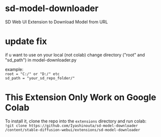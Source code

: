 # sd-model-downloader
SD Web UI Extension to Download Model from URL

# update fix
if u want to use on your local (not colab)
change directory ("root" and "sd_path") in  model-downloader.py

example:<br>
`root = "C:/" or "D:/" etc`<br>
`sd_path = "your_sd_repo_folder/"`


# This Extension Only Work on Google Colab

To install it, clone the repo into the `extensions` directory and run colab:<br>
`!git clone https://github.com/Iyashinouta/sd-model-downloader /content/stable-diffusion-webui/extensions/sd-model-downloader`
